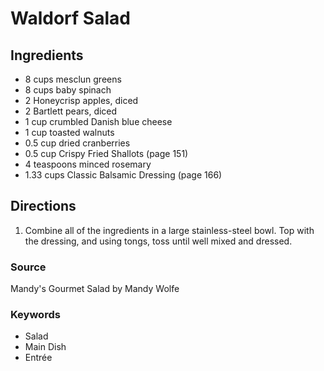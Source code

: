 # Waldorf Salad

## Ingredients

- 8 cups mesclun greens
- 8 cups baby spinach
- 2 Honeycrisp apples, diced
- 2 Bartlett pears, diced
- 1 cup crumbled Danish blue cheese
- 1 cup toasted walnuts
- 0.5 cup dried cranberries
- 0.5 cup Crispy Fried Shallots (page 151)
- 4 teaspoons minced rosemary
- 1.33 cups Classic Balsamic Dressing (page 166)

## Directions

1. Combine all of the ingredients in a large stainless-steel bowl. Top with the
   dressing, and using tongs, toss until well mixed and dressed.

### Source

Mandy's Gourmet Salad by Mandy Wolfe

### Keywords

- Salad
- Main Dish
- Entrée
